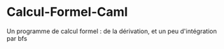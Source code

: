 # Calcul-Formel-Caml
Un programme de calcul formel : de la dérivation, et un peu d'intégration par bfs
